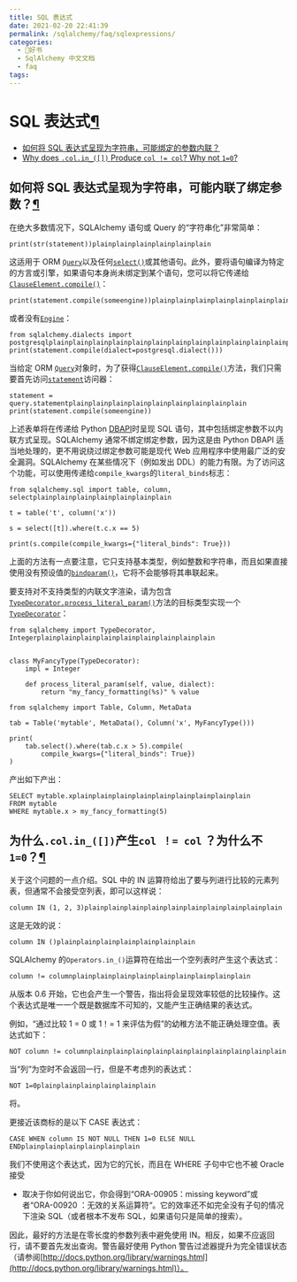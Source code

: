 ```yaml
---
title: SQL 表达式
date: 2021-02-20 22:41:39
permalink: /sqlalchemy/faq/sqlexpressions/
categories:
  - 📖好书
  - SqlAlchemy 中文文档
  - faq
tags:
---
```

SQL 表达式[¶](#sql-expressions "Permalink to this headline")
===========================================================

-   [如何将 SQL 表达式呈现为字符串，可能绑定的参数内联？](#how-do-i-render-sql-expressions-as-strings-possibly-with-bound-parameters-inlined)
-   [Why does `.col.in_([])` Produce
    `col != col`? Why not `1=0`?](#why-does-col-in-produce-col-col-why-not-1-0)

如何将 SQL 表达式呈现为字符串，可能内联了绑定参数？[¶](#how-do-i-render-sql-expressions-as-strings-possibly-with-bound-parameters-inlined "Permalink to this headline")
---------------------------------------------------------------------------------------------------------------------------------------------------------------------

在绝大多数情况下，SQLAlchemy 语句或 Query 的“字符串化”非常简单：

    print(str(statement))plainplainplainplainplainplain

这适用于 ORM [`Query`](orm_query.html#sqlalchemy.orm.query.Query "sqlalchemy.orm.query.Query")以及任何[`select()`](core_selectable.html#sqlalchemy.sql.expression.select "sqlalchemy.sql.expression.select")或其他语句。此外，要将语句编译为特定的方言或引擎，如果语句本身尚未绑定到某个语句，您可以将它传递给[`ClauseElement.compile()`](core_sqlelement.html#sqlalchemy.sql.expression.ClauseElement.compile "sqlalchemy.sql.expression.ClauseElement.compile")：

    print(statement.compile(someengine))plainplainplainplainplainplainplainplainplain

或者没有[`Engine`](core_connections.html#sqlalchemy.engine.Engine "sqlalchemy.engine.Engine")：

    from sqlalchemy.dialects import postgresqlplainplainplainplainplainplainplainplainplainplainplainplainplain
    print(statement.compile(dialect=postgresql.dialect()))

当给定 ORM [`Query`](orm_query.html#sqlalchemy.orm.query.Query "sqlalchemy.orm.query.Query")对象时，为了获得[`ClauseElement.compile()`](core_sqlelement.html#sqlalchemy.sql.expression.ClauseElement.compile "sqlalchemy.sql.expression.ClauseElement.compile")方法，我们只需要首先访问[`statement`](orm_query.html#sqlalchemy.orm.query.Query.statement "sqlalchemy.orm.query.Query.statement")访问器：

    statement = query.statementplainplainplainplainplainplainplainplainplain
    print(statement.compile(someengine))

上述表单将在传递给 Python
[DBAPI](glossary.html#term-dbapi)时呈现 SQL 语句，其中包括绑定参数不以内联方式呈现。SQLAlchemy 通常不绑定绑定参数，因为这是由 Python
DBAPI 适当地处理的，更不用说绕过绑定参数可能是现代 Web 应用程序中使用最广泛的安全漏洞。SQLAlchemy 在某些情况下（例如发出 DDL）的能力有限。为了访问这个功能，可以使用传递给`compile_kwargs`的`literal_binds`标志：

    from sqlalchemy.sql import table, column, selectplainplainplainplainplainplainplain

    t = table('t', column('x'))

    s = select([t]).where(t.c.x == 5)

    print(s.compile(compile_kwargs={"literal_binds": True}))

上面的方法有一点要注意，它只支持基本类型，例如整数和字符串，而且如果直接使用没有预设值的[`bindparam()`](core_sqlelement.html#sqlalchemy.sql.expression.bindparam "sqlalchemy.sql.expression.bindparam")，它将不会能够将其串联起来。

要支持对不支持类型的内联文字渲染，请为包含[`TypeDecorator.process_literal_param()`](core_custom_types.html#sqlalchemy.types.TypeDecorator.process_literal_param "sqlalchemy.types.TypeDecorator.process_literal_param")方法的目标类型实现一个[`TypeDecorator`](core_custom_types.html#sqlalchemy.types.TypeDecorator "sqlalchemy.types.TypeDecorator")：

    from sqlalchemy import TypeDecorator, Integerplainplainplainplainplainplainplainplainplain


    class MyFancyType(TypeDecorator):
        impl = Integer

        def process_literal_param(self, value, dialect):
            return "my_fancy_formatting(%s)" % value

    from sqlalchemy import Table, Column, MetaData

    tab = Table('mytable', MetaData(), Column('x', MyFancyType()))

    print(
        tab.select().where(tab.c.x > 5).compile(
            compile_kwargs={"literal_binds": True})
    )

产出如下产出：

    SELECT mytable.xplainplainplainplainplainplainplainplainplain
    FROM mytable
    WHERE mytable.x > my_fancy_formatting(5)

为什么`.col.in_([])`产生`col ！= col` ？为什么不`1=0`？[¶](#why-does-col-in-produce-col-col-why-not-1-0 "Permalink to this headline")
-------------------------------------------------------------------------------------------------------------------------------------------------------------------------------------------------

关于这个问题的一点介绍。SQL 中的 IN 运算符给出了要与列进行比较的元素列表，但通常不会接受空列表，即可以这样说：

    column IN (1, 2, 3)plainplainplainplainplainplainplainplainplainplain

这是无效的说：

    column IN ()plainplainplainplainplainplainplain

SQLAlchemy 的`Operators.in_()`运算符在给出一个空列表时产生这个表达式：

    column != columnplainplainplainplainplainplainplainplainplain

从版本 0.6 开始，它也会产生一个警告，指出将会呈现效率较低的比较操作。这个表达式是唯一一个既是数据库不可知的，又能产生正确结果的表达式。

例如，“通过比较 1 = 0 或 1！=
1 来评估为假”的幼稚方法不能正确处理空值。表达式如下：

    NOT column != columnplainplainplainplainplainplainplainplainplainplain

当“列”为空时不会返回一行，但是不考虑列的表达式：

    NOT 1=0plainplainplainplainplainplain

将。

更接近该商标的是以下 CASE 表达式：

    CASE WHEN column IS NOT NULL THEN 1=0 ELSE NULL ENDplainplainplainplainplainplain

我们不使用这个表达式，因为它的冗长，而且在 WHERE 子句中它也不被 Oracle 接受
- 取决于你如何说出它，你会得到“ORA-00905：missing keyword”或者“ORA-00920
：无效的关系运算符“。它的效率还不如完全没有子句的情况下渲染 SQL（或者根本不发布 SQL，如果语句只是简单的搜索）。

因此，最好的方法是在零长度的参数列表中避免使用 IN。相反，如果不应返回行，请不要首先发出查询。警告最好使用 Python 警告过滤器提升为完全错误状态（请参阅[http://docs.python.org/library/warnings.html](http://docs.python.org/library/warnings.html)）。
